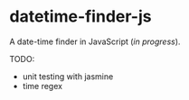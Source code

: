 # datetime-finder-js
A date-time finder in JavaScript (_in progress_).

TODO:
- unit testing with jasmine
- time regex
